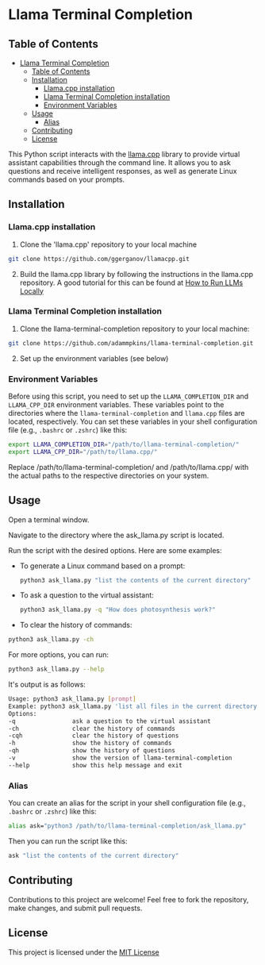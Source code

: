 # Llama Terminal Completion

## Table of Contents
- [Llama Terminal Completion](#llama-terminal-completion)
  - [Table of Contents](#table-of-contents)
  - [Installation](#installation)
    - [Llama.cpp installation](#llamacpp-installation)
    - [Llama Terminal Completion installation](#llama-terminal-completion-installation)
    - [Environment Variables](#environment-variables)
  - [Usage](#usage)
    - [Alias](#alias)
  - [Contributing](#contributing)
  - [License](#license)

This Python script interacts with the [llama.cpp](https://github.com/ggerganov/llama.cpp) library to provide virtual assistant capabilities through the command line. It allows you to ask questions and receive intelligent responses, as well as generate Linux commands based on your prompts.



## Installation

### Llama.cpp installation
1. Clone the 'llama.cpp' repository to your local machine
```bash
git clone https://github.com/ggerganov/llamacpp.git
```
2. Build the llama.cpp library by following the instructions in the llama.cpp repository. A good tutorial for this can be found at [How to Run LLMs Locally](https://wandb.ai/capecape/LLMs/reports/How-to-Run-LLMs-Locally--Vmlldzo0Njg5NzMx)

### Llama Terminal Completion installation
1. Clone the llama-terminal-completion repository to your local machine:
```bash
git clone https://github.com/adammpkins/llama-terminal-completion.git
```
2. Set up the environment variables (see below)


### Environment Variables

Before using this script, you need to set up the `LLAMA_COMPLETION_DIR` and `LLAMA_CPP_DIR` environment variables. These variables point to the directories where the `llama-terminal-completion` and `llama.cpp` files are located, respectively. You can set these variables in your shell configuration file (e.g., `.bashrc` or `.zshrc`) like this:

```bash
export LLAMA_COMPLETION_DIR="/path/to/llama-terminal-completion/"
export LLAMA_CPP_DIR="/path/to/llama.cpp/"
```
Replace /path/to/llama-terminal-completion/ and /path/to/llama.cpp/ with the actual paths to the respective directories on your system.

## Usage
Open a terminal window.

Navigate to the directory where the ask_llama.py script is located.

Run the script with the desired options. Here are some examples:

- To generate a Linux command based on a prompt:
    ```bash
    python3 ask_llama.py "list the contents of the current directory"
    ```
- To ask a question to the virtual assistant:

    ```bash
    python3 ask_llama.py -q "How does photosynthesis work?"
    ```
- To clear the history of commands:
    
```bash
python3 ask_llama.py -ch
```

For more options, you can run:

```bash
python3 ask_llama.py --help
```
It's output is as follows:
    
```bash
Usage: python3 ask_llama.py [prompt]
Example: python3 ask_llama.py 'list all files in the current directory'
Options:
-q                ask a question to the virtual assistant
-ch               clear the history of commands
-cqh              clear the history of questions
-h                show the history of commands
-qh               show the history of questions
-v                show the version of llama-terminal-completion
--help            show this help message and exit
```

### Alias
You can create an alias for the script in your shell configuration file (e.g., `.bashrc` or `.zshrc`) like this:

```bash
alias ask="python3 /path/to/llama-terminal-completion/ask_llama.py"
```

Then you can run the script like this:

```bash
ask "list the contents of the current directory"
```

## Contributing
Contributions to this project are welcome! Feel free to fork the repository, make changes, and submit pull requests.

## License
This project is licensed under the [MIT License](https://choosealicense.com/licenses/mit/)


